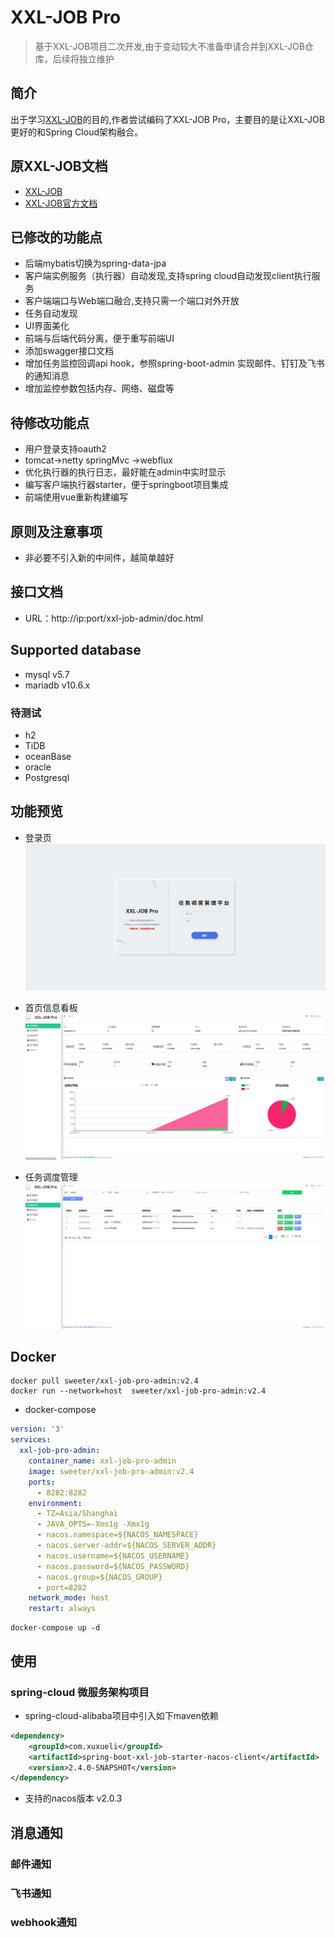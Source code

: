 # XXL-JOB Pro
>基于XXL-JOB项目二次开发,由于变动较大不准备申请合并到XXL-JOB仓库，后续将独立维护
## 简介
  出于学习[XXL-JOB](https://github.com/xuxueli/xxl-job)的目的,作者尝试编码了XXL-JOB Pro，主要目的是让XXL-JOB更好的和Spring Cloud架构融合。
## 原XXL-JOB文档
- [XXL-JOB](https://github.com/xuxueli/xxl-job/blob/master/README.md)  
- [XXL-JOB官方文档](https://www.xuxueli.com/xxl-job/#%E3%80%8A%E5%88%86%E5%B8%83%E5%BC%8F%E4%BB%BB%E5%8A%A1%E8%B0%83%E5%BA%A6%E5%B9%B3%E5%8F%B0XXL-JOB%E3%80%8B)
## 已修改的功能点
- 后端mybatis切换为spring-data-jpa
- 客户端实例服务（执行器）自动发现,支持spring cloud自动发现client执行服务
- 客户端端口与Web端口融合,支持只需一个端口对外开放
- 任务自动发现
- UI界面美化
- 前端与后端代码分离，便于重写前端UI
- 添加swagger接口文档
- 增加任务监控回调api hook，参照spring-boot-admin 实现邮件、钉钉及飞书的通知消息
- 增加监控参数包括内存、网络、磁盘等
## 待修改功能点
- 用户登录支持oauth2
- tomcat->netty springMvc ->webflux
- 优化执行器的执行日志，最好能在admin中实时显示  
- 编写客户端执行器starter，便于springboot项目集成
- 前端使用vue重新构建编写

## 原则及注意事项
- 非必要不引入新的中间件，越简单越好

## 接口文档
- URL：http://ip:port/xxl-job-admin/doc.html

## Supported database
- mysql v5.7
- mariadb v10.6.x
### 待测试
- h2
- TiDB
- oceanBase
- oracle
- Postgresql

## 功能预览

- 登录页
![登录页](./doc/img/xxl-job-pro-login.jpg)

- 首页信息看板
![首页信息看板](./doc/img/xxl-job-pro-index.jpg)

- 任务调度管理
![任务调度管理](./doc/img/xxl-job-pro-task.jpg)

## Docker 

```shell script
docker pull sweeter/xxl-job-pro-admin:v2.4
docker run --network=host  sweeter/xxl-job-pro-admin:v2.4
```
- docker-compose
```yaml
version: '3'
services:
  xxl-job-pro-admin:
    container_name: xxl-job-pro-admin
    image: sweeter/xxl-job-pro-admin:v2.4
    ports:
      - 8282:8282
    environment:
      - TZ=Asia/Shanghai
      - JAVA_OPTS=-Xms1g -Xmx1g
      - nacos.namespace=${NACOS_NAMESPACE}
      - nacos.server-addr=${NACOS_SERVER_ADDR}
      - nacos.username=${NACOS_USERNAME}
      - nacos.password=${NACOS_PASSWORD}
      - nacos.group=${NACOS_GROUP}
      - port=8282
    network_mode: host
    restart: always
```
```shell script
docker-compose up -d
```
## 使用
### spring-cloud 微服务架构项目
- spring-cloud-alibaba项目中引入如下maven依赖
```xml
<dependency>
    <groupId>com.xuxueli</groupId>
    <artifactId>spring-boot-xxl-job-starter-nacos-client</artifactId>
    <version>2.4.0-SNAPSHOT</version>
</dependency>
```
- 支持的nacos版本 v2.0.3


## 消息通知
### 邮件通知

### 飞书通知

### webhook通知
